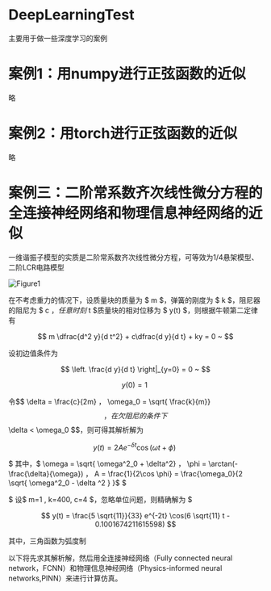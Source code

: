# DeepLearningTest

主要用于做一些深度学习的案例

# 案例1：用numpy进行正弦函数的近似

略



# 案例2：用torch进行正弦函数的近似

略




# 案例三：二阶常系数齐次线性微分方程的全连接神经网络和物理信息神经网络的近似

一维谐振子模型的实质是二阶常系数齐次线性微分方程，可等效为1/4悬架模型、二阶LCR电路模型

![Figure1](Figure1.png)

在不考虑重力的情况下，设质量块的质量为 $ m $，弹簧的刚度为 $ k $，阻尼器的阻尼为 $ c $，任意时刻$ t $质量块的相对位移为 $ y(t) $，则根据牛顿第二定律有

$$
m \dfrac{d^2 y}{d t^2} + c\dfrac{d y}{d t} + ky = 0 ~
$$

设初边值条件为

$$
\left. \frac{d y}{d t} \right|_{y=0} = 0 ~
$$

$$
y(0) = 1 ~
$$


令$$ \delta = \frac{c}{2m} $，$ \omega_0 = \sqrt{ \frac{k}{m}} $$，在欠阻尼的条件下$$ \delta < \omega_0 $$，则可得其解析解为


$$ 
y(t) = 2 A e^{- \delta t} \cos{ (\omega t + \phi) } ~
$$

$
其中，$ \omega = \sqrt{ \omega^2_0 + \delta^2} $，$ \phi = \arctan(-\frac{\delta}{\omega}) $，$ A = \frac{1}{2\cos \phi} = \frac{\omega_0}{2 \sqrt{ \omega^2_0 - \delta ^2 } }$
$

$
设$ m=1 , k=400, c=4 $，忽略单位问题，则精确解为
$

$$
y(t) = \frac{5 \sqrt{11}}{33} e^{-2t} \cos(6 \sqrt{11} t - 0.1001674211615598)
$$

其中，三角函数为弧度制

以下将先求其解析解，然后用全连接神经网络（Fully connected neural network，FCNN）和物理信息神经网络（Physics-informed neural networks,PINN）来进行计算仿真。
